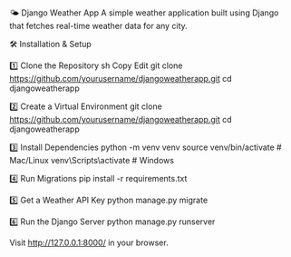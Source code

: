 🌤 Django Weather App
A simple weather application built using Django that fetches real-time weather data for any city.

🛠 Installation & Setup

1️⃣ Clone the Repository
sh
Copy
Edit
git clone https://github.com/yourusername/djangoweatherapp.git
cd djangoweatherapp

2️⃣ Create a Virtual Environment
git clone https://github.com/yourusername/djangoweatherapp.git
cd djangoweatherapp


3️⃣ Install Dependencies
python -m venv venv
source venv/bin/activate    # Mac/Linux
venv\Scripts\activate       # Windows

4️⃣ Run Migrations
pip install -r requirements.txt


5️⃣ Get a Weather API Key
python manage.py migrate


6️⃣ Run the Django Server
python manage.py runserver

Visit http://127.0.0.1:8000/ in your browser.
